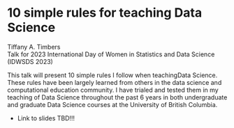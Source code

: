 # 10 simple rules for teaching Data Science 

Tiffany A. Timbers <br>
Talk for 2023 International Day of Women in Statistics and Data Science (IDWSDS 2023)

This talk will present 10 simple rules I follow when teachingData Science. 
These rules have been largely learned from others in the 
data science and computational education community. 
I have trialed and tested them in my teaching of Data Science throughout the past 6 years 
in both undergraduate and graduate Data Science courses at the University of British Columbia.

- Link to slides TBD!!!
